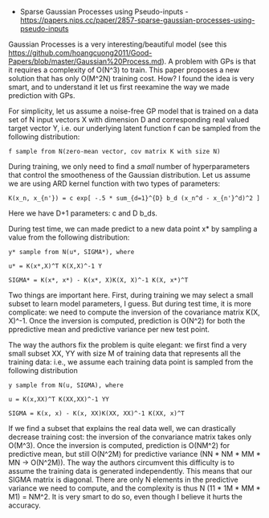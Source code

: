 - Sparse Gaussian Processes using Pseudo-inputs - https://papers.nips.cc/paper/2857-sparse-gaussian-processes-using-pseudo-inputs

Gaussian Processes is a very interesting/beautiful model (see this https://github.com/hoangcuong2011/Good-Papers/blob/master/Gaussian%20Process.md).
A problem with GPs is that it requires a complexity of O(N^3) to train. This paper proposes a new solution that has only O(M^2N) training cost. How? I found the idea is very smart, and to understand it let us first reexamine the way we made prediction with GPs.

For simplicity, let us assume a noise-free GP model that is trained on a data set of N input vectors X with dimension D and corresponding real valued target vector Y, i.e. our underlying latent function f can be sampled from the following distribution:

    f sample from N(zero-mean vector, cov matrix K with size N)

During training, we only need to find a *small* number of hyperparameters that control the smootheness of the Gaussian distribution. Let us assume we are using ARD kernel function with two types of parameters:

    K(x_n, x_{n'}) = c exp[ -.5 * sum_{d=1}^{D} b_d (x_n^d - x_{n'}^d)^2 ]

Here we have D+1 parameters: c and D b_ds.

During test time, we can made predict to a new data point x* by sampling a value from the following distribution:

    y* sample from N(u*, SIGMA*), where

    u* = K(x*,X)^T K(X,X)^-1 Y

    SIGMA* = K(x*, x*) - K(x*, X)K(X, X)^-1 K(X, x*)^T
    
Two things are important here. First, during training we may select a small subset to learn model parameters, I guess.
But during test time, it is more complicate: we need to compute the inversion of the covariance matrix K(X, X)^-1. Once the inversion is computed, prediction is O(N^2) for both the ppredictive mean and predictive variance per new test point.

The way the authors fix the problem is quite elegant: we first find a very small subset XX, YY with size M of training data that represents all the training data: i.e., we assume each training data point is sampled from the following distribution

    y sample from N(u, SIGMA), where

    u = K(x,XX)^T K(XX,XX)^-1 YY

    SIGMA = K(x, x) - K(x, XX)K(XX, XX)^-1 K(XX, x)^T

If we find a subset that explains the real data well, we can drastically decrease training cost: the inversion of the convariance matrix takes
only O(M^3).  Once the inversion is computed, prediction is O(NM^2) for predictive mean, but still O(N^2M) for predictive variance (NN * NM * MM * MN -> O(N^2M)). The way the authors circumvent this difficulty is to assume the training data is generated independently. This means that our SIGMA matrix is diagonal. There are only N elements in the predictive variance we need to compute, and the complexity is thus N (11 * 1M * MM * M1) = NM^2. It is very smart to do so, even though I believe 
it hurts the accuracy.


